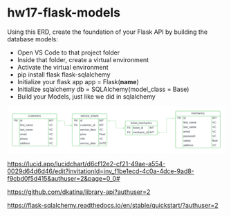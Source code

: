 # hw17-flask-models
Using this ERD, create the foundation of your Flask API by building the database models: 

- Open VS Code to that project folder
- Inside that folder, create a virtual environment
- Activate the virtual environment
- pip install flask flask-sqlalchemy 
- Initialize your flask app app = Flask(__name__)
- Initialize sqlalchemy db = SQLAlchemy(model_class = Base)
- Build your Models, just like we did in sqlalchemy

![image](MechanicShopERD.png)

https://lucid.app/lucidchart/d6cf12e2-cf21-49ae-a554-0029d64d6d46/edit?invitationId=inv_f1be1ecd-4c0a-4dce-9ad8-f9cbd0f5d415&authuser=2&page=0_0#

https://github.com/dkatina/library-api?authuser=2

https://flask-sqlalchemy.readthedocs.io/en/stable/quickstart/?authuser=2